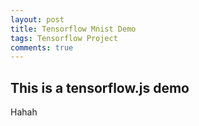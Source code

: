 ```yaml
---
layout: post
title: Tensorflow Mnist Demo
tags: Tensorflow Project
comments: true
---
```


## This is a tensorflow.js demo

Hahah

<!-- <h1 class="trainingResult"> Training result </h1>

{% include mnist_tf.html %} -->
